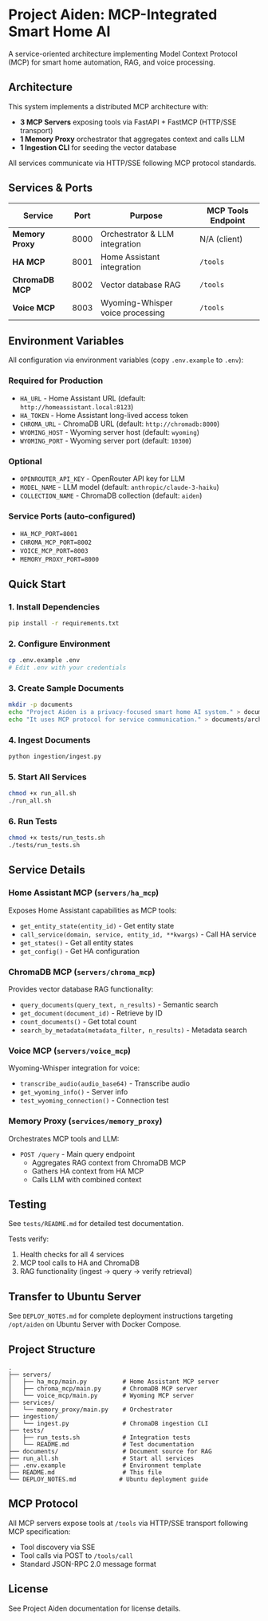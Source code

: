 # Project Aiden: MCP-Integrated Smart Home AI

A service-oriented architecture implementing Model Context Protocol (MCP) for smart home automation, RAG, and voice processing.

## Architecture

This system implements a distributed MCP architecture with:
- **3 MCP Servers** exposing tools via FastAPI + FastMCP (HTTP/SSE transport)
- **1 Memory Proxy** orchestrator that aggregates context and calls LLM
- **1 Ingestion CLI** for seeding the vector database

All services communicate via HTTP/SSE following MCP protocol standards.

## Services & Ports

| Service | Port | Purpose | MCP Tools Endpoint |
|---------|------|---------|-------------------|
| **Memory Proxy** | 8000 | Orchestrator & LLM integration | N/A (client) |
| **HA MCP** | 8001 | Home Assistant integration | `/tools` |
| **ChromaDB MCP** | 8002 | Vector database RAG | `/tools` |
| **Voice MCP** | 8003 | Wyoming-Whisper voice processing | `/tools` |

## Environment Variables

All configuration via environment variables (copy `.env.example` to `.env`):

### Required for Production
- `HA_URL` - Home Assistant URL (default: `http://homeassistant.local:8123`)
- `HA_TOKEN` - Home Assistant long-lived access token
- `CHROMA_URL` - ChromaDB URL (default: `http://chromadb:8000`)
- `WYOMING_HOST` - Wyoming server host (default: `wyoming`)
- `WYOMING_PORT` - Wyoming server port (default: `10300`)

### Optional
- `OPENROUTER_API_KEY` - OpenRouter API key for LLM
- `MODEL_NAME` - LLM model (default: `anthropic/claude-3-haiku`)
- `COLLECTION_NAME` - ChromaDB collection (default: `aiden`)

### Service Ports (auto-configured)
- `HA_MCP_PORT=8001`
- `CHROMA_MCP_PORT=8002`
- `VOICE_MCP_PORT=8003`
- `MEMORY_PROXY_PORT=8000`

## Quick Start

### 1. Install Dependencies
```bash
pip install -r requirements.txt
```

### 2. Configure Environment
```bash
cp .env.example .env
# Edit .env with your credentials
```

### 3. Create Sample Documents
```bash
mkdir -p documents
echo "Project Aiden is a privacy-focused smart home AI system." > documents/intro.txt
echo "It uses MCP protocol for service communication." > documents/architecture.txt
```

### 4. Ingest Documents
```bash
python ingestion/ingest.py
```

### 5. Start All Services
```bash
chmod +x run_all.sh
./run_all.sh
```

### 6. Run Tests
```bash
chmod +x tests/run_tests.sh
./tests/run_tests.sh
```

## Service Details

### Home Assistant MCP (`servers/ha_mcp`)
Exposes Home Assistant capabilities as MCP tools:
- `get_entity_state(entity_id)` - Get entity state
- `call_service(domain, service, entity_id, **kwargs)` - Call HA service
- `get_states()` - Get all entity states
- `get_config()` - Get HA configuration

### ChromaDB MCP (`servers/chroma_mcp`)
Provides vector database RAG functionality:
- `query_documents(query_text, n_results)` - Semantic search
- `get_document(document_id)` - Retrieve by ID
- `count_documents()` - Get total count
- `search_by_metadata(metadata_filter, n_results)` - Metadata search

### Voice MCP (`servers/voice_mcp`)
Wyoming-Whisper integration for voice:
- `transcribe_audio(audio_base64)` - Transcribe audio
- `get_wyoming_info()` - Server info
- `test_wyoming_connection()` - Connection test

### Memory Proxy (`services/memory_proxy`)
Orchestrates MCP tools and LLM:
- `POST /query` - Main query endpoint
  - Aggregates RAG context from ChromaDB MCP
  - Gathers HA context from HA MCP
  - Calls LLM with combined context

## Testing

See `tests/README.md` for detailed test documentation.

Tests verify:
1. Health checks for all 4 services
2. MCP tool calls to HA and ChromaDB
3. RAG functionality (ingest → query → verify retrieval)

## Transfer to Ubuntu Server

See `DEPLOY_NOTES.md` for complete deployment instructions targeting `/opt/aiden` on Ubuntu Server with Docker Compose.

## Project Structure
```
.
├── servers/
│   ├── ha_mcp/main.py          # Home Assistant MCP server
│   ├── chroma_mcp/main.py      # ChromaDB MCP server
│   └── voice_mcp/main.py       # Wyoming MCP server
├── services/
│   └── memory_proxy/main.py    # Orchestrator
├── ingestion/
│   └── ingest.py               # ChromaDB ingestion CLI
├── tests/
│   ├── run_tests.sh            # Integration tests
│   └── README.md               # Test documentation
├── documents/                  # Document source for RAG
├── run_all.sh                  # Start all services
├── .env.example                # Environment template
├── README.md                   # This file
└── DEPLOY_NOTES.md            # Ubuntu deployment guide
```

## MCP Protocol

All MCP servers expose tools at `/tools` via HTTP/SSE transport following MCP specification:
- Tool discovery via SSE
- Tool calls via POST to `/tools/call`
- Standard JSON-RPC 2.0 message format

## License

See Project Aiden documentation for license details.
